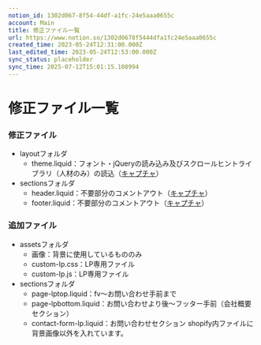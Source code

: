 ```yaml
---
notion_id: 1302d067-8f54-44df-a1fc-24e5aaa0655c
account: Main
title: 修正ファイル一覧
url: https://www.notion.so/1302d0678f5444dfa1fc24e5aaa0655c
created_time: 2023-05-24T12:31:00.000Z
last_edited_time: 2023-05-24T12:53:00.000Z
sync_status: placeholder
sync_time: 2025-07-12T15:01:15.108994
---
```

# 修正ファイル一覧

### 修正ファイル
- layoutフォルダ
  - theme.liquid：フォント・jQueryの読み込み及びスクロールヒントライブラリ（人材のみ）の読込（[キャプチャ](https://gyazo.com/9f736bc7762265a2a323ccdb1d2e5cdd)）
- sectionsフォルダ
  - header.liquid：不要部分のコメントアウト（[キャプチャ](https://gyazo.com/013ece718e39b70dc7803ec3d6b850f4)）
  - footer.liquid：不要部分のコメントアウト（[キャプチャ](https://gyazo.com/b1046dee0fa08b0b0c3a859bdae38c5e)）
### 追加ファイル
- assetsフォルダ
  - 画像：背景に使用しているもののみ
  - custom-lp.css：LP専用ファイル
  - custom-lp.js：LP専用ファイル
- sectionsフォルダ
  - page-lptop.liquid：fv〜お問い合わせ手前まで
  - page-lpbottom.liquid：お問い合わせより後〜フッター手前（会社概要セクション）
  - contact-form-lp.liquid：お問い合わせセクション
shopify内ファイルに背景画像以外を入れています。